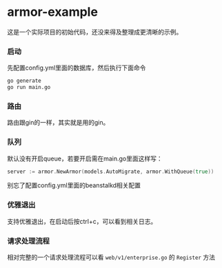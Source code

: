 # armor-example

这是一个实际项目的初始代码，还没来得及整理成更清晰的示例。

### 启动

先配置config.yml里面的数据库，然后执行下面命令
```bash
go generate
go run main.go
```

### 路由
路由跟gin的一样，其实就是用的gin。

### 队列
默认没有开启queue，若要开启需在main.go里面这样写：
```go
server := armor.NewArmor(models.AutoMigrate, armor.WithQueue(true))
```
别忘了配置config.yml里面的beanstalkd相关配置

### 优雅退出
支持优雅退出，在启动后按ctrl+c，可以看到相关日志。

### 请求处理流程
相对完整的一个请求处理流程可以看 `web/v1/enterprise.go` 的 `Register` 方法